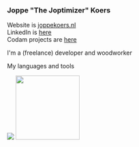 ### Joppe "The Joptimizer" Koers

Website is [joppekoers.nl](https://joppekoers.nl)\
LinkedIn is [here](https://www.linkedin.com/in/joppekoers)\
Codam projects are [here](https://github.com/42-jkoers)

I'm a (freelance) developer and woodworker

My languages and tools

<img src="https://skillicons.dev/icons?i=ts,nodejs,c,cs,cpp,docker,react,rust,go,bun,vscode,vim,svelte,bash,dotnet,python,linux,grafana,redis,nginx,postgres,express,tailwind,arduino,bash,cloudflare,jquery,css,discord,figma,aws,gcp,git,github,githubactions,html,js,kubernetes,sqlite,mysql,jest,gherkin,nestjs,ps,rollupjs,nextjs,md,regex,planetscale,p5js,latex,postman,raspberrypi,atom,sketchup,sentry,vite,cmake,vue,vercel" />

<img src="https://github-readme-stats.vercel.app/api?username=sirmorfield&theme=dark&count_private=true&show_icons=true&number_format=long&hide_title=true&hide_rank=true&disable_animations=true" height="150"/>
